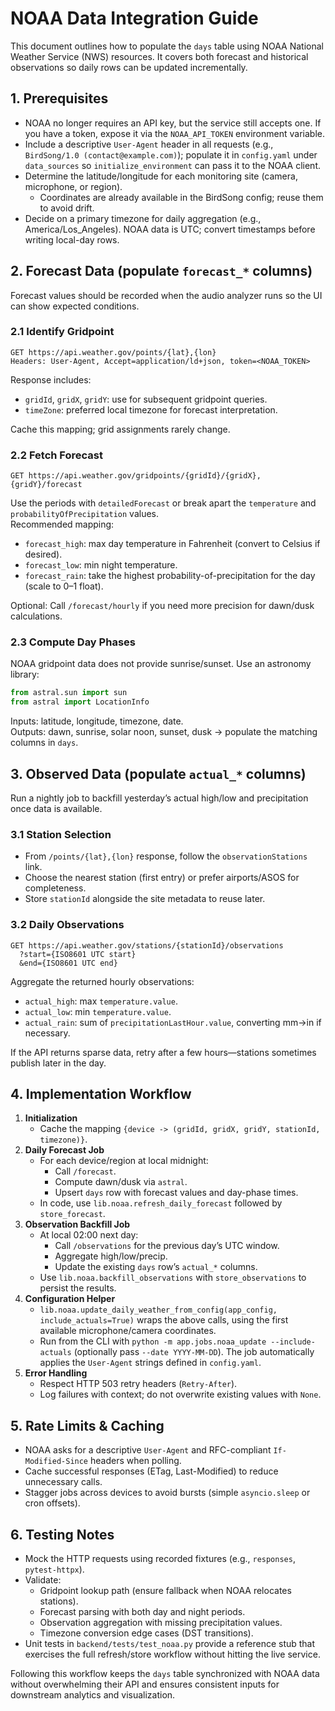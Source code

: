 # NOAA Data Integration Guide

This document outlines how to populate the `days` table using NOAA National Weather Service (NWS) resources. It covers both forecast and historical observations so daily rows can be updated incrementally.

## 1. Prerequisites
- NOAA no longer requires an API key, but the service still accepts one. If you have a token, expose it via the `NOAA_API_TOKEN` environment variable.
- Include a descriptive `User-Agent` header in all requests (e.g., `BirdSong/1.0 (contact@example.com)`); populate it in `config.yaml` under `data_sources` so `initialize_environment` can pass it to the NOAA client.
- Determine the latitude/longitude for each monitoring site (camera, microphone, or region).  
  - Coordinates are already available in the BirdSong config; reuse them to avoid drift.
- Decide on a primary timezone for daily aggregation (e.g., America/Los_Angeles). NOAA data is UTC; convert timestamps before writing local-day rows.

## 2. Forecast Data (populate `forecast_*` columns)
Forecast values should be recorded when the audio analyzer runs so the UI can show expected conditions.

### 2.1 Identify Gridpoint
```
GET https://api.weather.gov/points/{lat},{lon}
Headers: User-Agent, Accept=application/ld+json, token=<NOAA_TOKEN>
```
Response includes:
- `gridId`, `gridX`, `gridY`: use for subsequent gridpoint queries.
- `timeZone`: preferred local timezone for forecast interpretation.

Cache this mapping; grid assignments rarely change.

### 2.2 Fetch Forecast
```
GET https://api.weather.gov/gridpoints/{gridId}/{gridX},{gridY}/forecast
```
Use the periods with `detailedForecast` or break apart the `temperature` and `probabilityOfPrecipitation` values.  
Recommended mapping:
- `forecast_high`: max day temperature in Fahrenheit (convert to Celsius if desired).
- `forecast_low`: min night temperature.
- `forecast_rain`: take the highest probability-of-precipitation for the day (scale to 0–1 float).

Optional: Call `/forecast/hourly` if you need more precision for dawn/dusk calculations.

### 2.3 Compute Day Phases
NOAA gridpoint data does not provide sunrise/sunset. Use an astronomy library:
```python
from astral.sun import sun
from astral import LocationInfo
```
Inputs: latitude, longitude, timezone, date.  
Outputs: dawn, sunrise, solar noon, sunset, dusk → populate the matching columns in `days`.

## 3. Observed Data (populate `actual_*` columns)
Run a nightly job to backfill yesterday’s actual high/low and precipitation once data is available.

### 3.1 Station Selection
- From `/points/{lat},{lon}` response, follow the `observationStations` link.
- Choose the nearest station (first entry) or prefer airports/ASOS for completeness.
- Store `stationId` alongside the site metadata to reuse later.

### 3.2 Daily Observations
```
GET https://api.weather.gov/stations/{stationId}/observations
  ?start={ISO8601 UTC start}
  &end={ISO8601 UTC end}
```
Aggregate the returned hourly observations:
- `actual_high`: max `temperature.value`.
- `actual_low`: min `temperature.value`.
- `actual_rain`: sum of `precipitationLastHour.value`, converting mm→in if necessary.

If the API returns sparse data, retry after a few hours—stations sometimes publish later in the day.

## 4. Implementation Workflow
1. **Initialization**
   - Cache the mapping `{device -> (gridId, gridX, gridY, stationId, timezone)}`.
2. **Daily Forecast Job**
   - For each device/region at local midnight:
     - Call `/forecast`.
     - Compute dawn/dusk via `astral`.
     - Upsert `days` row with forecast values and day-phase times.
   - In code, use `lib.noaa.refresh_daily_forecast` followed by `store_forecast`.
3. **Observation Backfill Job**
   - At local 02:00 next day:
     - Call `/observations` for the previous day’s UTC window.
     - Aggregate high/low/precip.
     - Update the existing `days` row’s `actual_*` columns.
   - Use `lib.noaa.backfill_observations` with `store_observations` to persist the results.
4. **Configuration Helper**
   - `lib.noaa.update_daily_weather_from_config(app_config, include_actuals=True)` wraps the above calls, using the first available microphone/camera coordinates.
   - Run from the CLI with `python -m app.jobs.noaa_update --include-actuals` (optionally pass `--date YYYY-MM-DD`). The job automatically applies the `User-Agent` strings defined in `config.yaml`.
5. **Error Handling**
   - Respect HTTP 503 retry headers (`Retry-After`).
   - Log failures with context; do not overwrite existing values with `None`.

## 5. Rate Limits & Caching
- NOAA asks for a descriptive `User-Agent` and RFC-compliant `If-Modified-Since` headers when polling.  
- Cache successful responses (ETag, Last-Modified) to reduce unnecessary calls.
- Stagger jobs across devices to avoid bursts (simple `asyncio.sleep` or cron offsets).

## 6. Testing Notes
- Mock the HTTP requests using recorded fixtures (e.g., `responses`, `pytest-httpx`).
- Validate:
  - Gridpoint lookup path (ensure fallback when NOAA relocates stations).
  - Forecast parsing with both day and night periods.
  - Observation aggregation with missing precipitation values.
  - Timezone conversion edge cases (DST transitions).
- Unit tests in `backend/tests/test_noaa.py` provide a reference stub that exercises the full refresh/store workflow without hitting the live service.

Following this workflow keeps the `days` table synchronized with NOAA data without overwhelming their API and ensures consistent inputs for downstream analytics and visualization.
